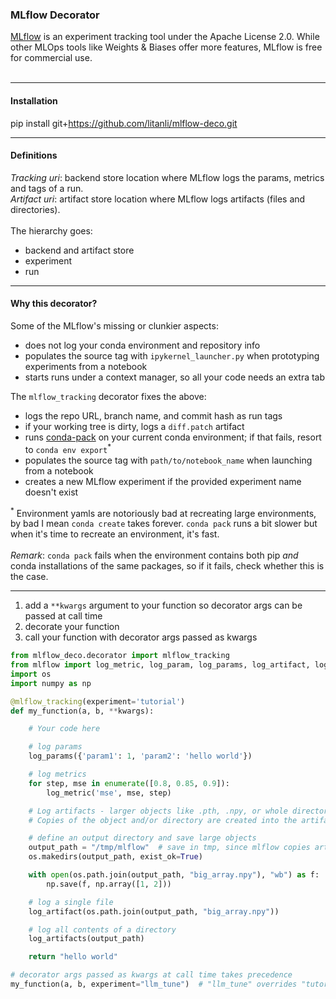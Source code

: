 ### MLflow Decorator

[MLflow](https://mlflow.org/docs/latest/what-is-mlflow.html) is an experiment tracking tool under the Apache License 2.0. While other MLOps tools like Weights & Biases offer more features, MLflow is free for commercial use.<br><br>

---
#### Installation 
pip install git+https://github.com/litanli/mlflow-deco.git

---
#### Definitions
_Tracking uri_: backend store location where MLflow logs the params, metrics and tags of a run.<br>
_Artifact uri_: artifact store location where MLflow logs artifacts (files and directories).<br><br>
The hierarchy goes:
* backend and artifact store
* experiment
* run<br>
---
#### Why this decorator? 
Some of the MLflow's missing or clunkier aspects:
- does not log your conda environment and repository info
- populates the source tag with `ipykernel_launcher.py` when prototyping experiments from a notebook
- starts runs under a context manager, so all your code needs an extra tab

The `mlflow_tracking` decorator fixes the above:
- logs the repo URL, branch name, and commit hash as run tags
- if your working tree is dirty, logs a `diff.patch` artifact
- runs [conda-pack](https://conda.github.io/conda-pack/) on your current conda environment; if that fails, resort to `conda env export`<sup>*</sup> 
- populates the source tag with `path/to/notebook_name` when launching from a notebook
- creates a new MLflow experiment if the provided experiment name doesn't exist

<sup>*</sup> Environment yamls are notoriously bad at recreating large environments, by bad I mean `conda create` takes forever. `conda pack` runs a bit slower but when it's time to recreate an environment, it's fast. <br><br>
*Remark*: `conda pack` fails when the environment contains both pip _and_ conda installations of the same packages, so if it fails, check whether this is the case.

---
1. add a `**kwargs` argument to your function so decorator args can be passed at call time
2. decorate your function
3. call your function with decorator args passed as kwargs





```python
from mlflow_deco.decorator import mlflow_tracking
from mlflow import log_metric, log_param, log_params, log_artifact, log_artifacts, set_tags
import os
import numpy as np

@mlflow_tracking(experiment='tutorial')
def my_function(a, b, **kwargs):

    # Your code here

    # log params
    log_params({'param1': 1, 'param2': 'hello world'})

    # log metrics
    for step, mse in enumerate([0.8, 0.85, 0.9]):
        log_metric('mse', mse, step)

    # Log artifacts - larger objects like .pth, .npy, or whole directories.
    # Copies of the object and/or directory are created into the artifact store.

    # define an output directory and save large objects
    output_path = "/tmp/mlflow"  # save in tmp, since mlflow copies artifacts to mlruns
    os.makedirs(output_path, exist_ok=True)

    with open(os.path.join(output_path, "big_array.npy"), "wb") as f:
        np.save(f, np.array([1, 2]))

    # log a single file
    log_artifact(os.path.join(output_path, "big_array.npy"))

    # log all contents of a directory
    log_artifacts(output_path)

    return "hello world"

# decorator args passed as kwargs at call time takes precedence
my_function(a, b, experiment="llm_tune")  # "llm_tune" overrides "tutorial"
```
